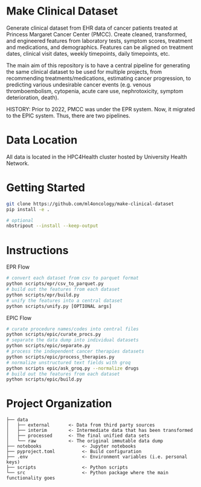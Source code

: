 # Make Clinical Dataset

Generate clinical dataset from EHR data of cancer patients treated at Princess Margaret Cancer Center (PMCC). Create cleaned, transformed, and engineered features from laboratory tests, symptom scores, treatment and medications, and demographics. Features can be aligned on treatment dates, clinical visit dates, weekly timepoints, daily timepoints, etc.

The main aim of this repository is to have a central pipeline for generating the same clinical dataset to be used for multiple projects, from recommending treatments/medications, estimating cancer progression, to predicting various undesirable cancer events (e.g. venous thromboembolism, cytopenia, acute care use, nephrotoxicity, symptom deterioration, death).

HISTORY:
Prior to 2022, PMCC was under the EPR system. Now, it migrated to the EPIC system. Thus, there are two pipelines. 

# Data Location
All data is located in the HPC4Health cluster hosted by University Health Network. 

# Getting Started
```bash
git clone https://github.com/ml4oncology/make-clinical-dataset
pip install -e .

# optional
nbstripout --install --keep-output
```

# Instructions
EPR Flow
```bash
# convert each dataset from csv to parquet format
python scripts/epr/csv_to_parquet.py
# build out the features from each dataset
python scripts/epr/build.py
# unify the features into a central dataset
python scripts/unify.py [OPTIONAL args]
```

EPIC Flow
```bash
# curate procedure names/codes into central files
python scripts/epic/curate_procs.py
# separate the data dump into individual datasets
python scripts/epic/separate.py
# process the independent cancer therapies datasets
python scripts/epic/process_therapies.py
# normalize unstructured text fields with groq
python scripts epic/ask_groq.py --normalize drugs
# build out the features from each dataset
python scripts/epic/build.py
```

# Project Organization
```
├── data
│   ├── external       <- Data from third party sources
│   ├── interim        <- Intermediate data that has been transformed
│   ├── processed      <- The final unified data sets
│   └── raw            <- The original immutable data dump
├── notebooks               <- Jupyter notebooks
├── pyproject.toml          <- Build configuration
├── .env                    <- Environment variables (i.e. personal keys)
├── scripts                 <- Python scripts
└── src                     <- Python package where the main functionality goes
```
